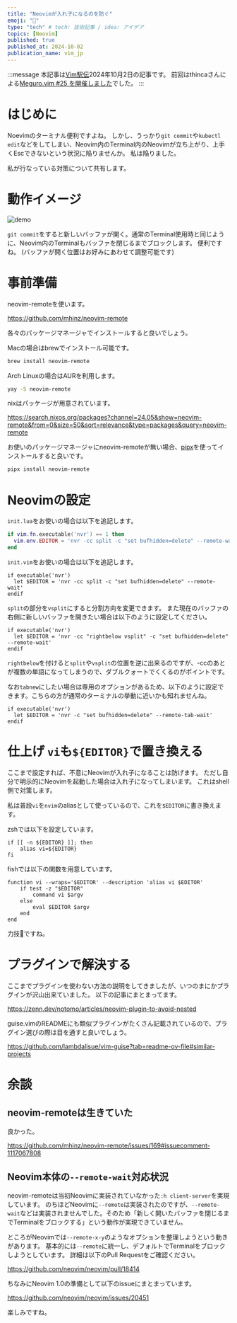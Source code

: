 ```yaml
---
title: "Neovimが入れ子になるのを防ぐ"
emoji: "🚗"
type: "tech" # tech: 技術記事 / idea: アイデア
topics: [Neovim]
published: true
published_at: 2024-10-02
publication_name: vim_jp
---
```


:::message
本記事は[Vim駅伝](https://vim-jp.org/ekiden/)2024年10月2日の記事です。
前回はthincaさんによる[Meguro.vim #25 を開催しました](https://thinca.hatenablog.com/entry/2024/09/megurovim-25)でした。
:::

# はじめに

Noevimのターミナル便利ですよね。
しかし、うっかり`git commit`や`kubectl edit`などをしてしまい、Neovim内のTerminal内のNeovimが立ち上がり、上手くEscできないという状況に陥りませんか。
私は陥りました。

私が行なっている対策について共有します。

# 動作イメージ

![demo](https://github.com/user-attachments/assets/0c4db65a-a911-4849-bdc4-64cafee242e1)

`git commit`をすると新しいバッファが開く。通常のTerminal使用時と同じように、Neovim内のTerminalもバッファを閉じるまでブロックします。
便利ですね。
(バッファが開く位置はお好みにあわせて調整可能です)

# 事前準備

neovim-remoteを使います。

https://github.com/mhinz/neovim-remote

各々のパッケージマネージャでインストールすると良いでしょう。

Macの場合はbrewでインストール可能です。

```bash
brew install neovim-remote
```

Arch Linuxの場合はAURを利用します。

```bash
yay -S neovim-remote
```

nixはパッケージが用意されています。

https://search.nixos.org/packages?channel=24.05&show=neovim-remote&from=0&size=50&sort=relevance&type=packages&query=neovim-remote

お使いのパッケージマネージャにneovim-remoteが無い場合、[pipx](https://github.com/pypa/pipx)を使ってインストールすると良いです。

```bash
pipx install neovim-remote
```

# Neovimの設定

`init.lua`をお使いの場合は以下を追記します。

```lua:init.lua
if vim.fn.executable('nvr') == 1 then
  vim.env.EDITOR = 'nvr -cc split -c "set bufhidden=delete" --remote-wait'
end
```

`init.vim`をお使いの場合は以下を追記します。

```vim:init.vim
if executable('nvr')
  let $EDITOR = 'nvr -cc split -c "set bufhidden=delete" --remote-wait'
endif
```

`split`の部分を`vsplit`にすると分割方向を変更できます。
また現在のバッファの右側に新しいバッファを開きたい場合は以下のように設定してください。

```vim:init.vim
if executable('nvr')
  let $EDITOR = 'nvr -cc "rightbelow vsplit" -c "set bufhidden=delete" --remote-wait'
endif
```

`rightbelow`を付けると`split`や`vsplit`の位置を逆に出来るのですが、-ccのあとが複数の単語になってしまうので、ダブルクォートでくくるのがポイントです。

なお`tabnew`にしたい場合は専用のオプションがあるため、以下のように設定できます。こちらの方が通常のターミナルの挙動に近いかも知れませんね。

```vim:init.vim
if executable('nvr')
  let $EDITOR = 'nvr -c "set bufhidden=delete" --remote-tab-wait'
endif
```

# 仕上げ `vi`も`${EDITOR}`で置き換える

ここまで設定すれば、不意にNeovimが入れ子になることは防げます。
ただし自分で明示的にNeovimを起動した場合は入れ子になってしまいます。
これはshell側で対策します。

私は普段`vi`を`nvim`のaliasとして使っているので、これを`$EDITOR`に書き換えます。

zshでは以下を設定しています。

```sh:~/.zshrc
if [[ -n ${EDITOR} ]]; then
    alias vi=${EDITOR}
fi
```

fishでは以下の関数を用意しています。

```fish:~/.config/fish/functions/vi.fish
function vi --wraps='$EDITOR' --description 'alias vi $EDITOR'
    if test -z "$EDITOR"
        command vi $argv
    else
        eval $EDITOR $argv
    end
end
```

力技💪ですね。

# プラグインで解決する

ここまでプラグインを使わない方法の説明をしてきましたが、いつのまにかプラグインが沢山出来ていました。
以下の記事にまとまってます。

https://zenn.dev/notomo/articles/neovim-plugin-to-avoid-nested

guise.vimのREADMEにも類似プラグインがたくさん記載されているので、プラグイン選びの際は目を通すと良いでしょう。

https://github.com/lambdalisue/vim-guise?tab=readme-ov-file#similar-projects

# 余談

## neovim-remoteは生きていた

良かった。

https://github.com/mhinz/neovim-remote/issues/169#issuecomment-1117067808

## Neovim本体の`--remote-wait`対応状況

neovim-remoteは当初Neovimに実装されていなかった`:h client-server`を実現しています。
のちほどNeovimに`--remote`は実装されたのですが、`--remote-wait`などは実装されませんでした。そのため「新しく開いたバッファを閉じるまでTerminalをブロックする」という動作が実現できていません。

ところがNeovimでは`--remote-x-y`のようなオプションを整理しようという動きがあります。
基本的には`--remote`に統一し、デフォルトでTerminalをブロックしようとしています。
詳細は以下のPull Requestをご確認ください。

https://github.com/neovim/neovim/pull/18414

ちなみにNeovim 1.0の準備として以下のissueにまとまっています。

https://github.com/neovim/neovim/issues/20451

楽しみですね。
